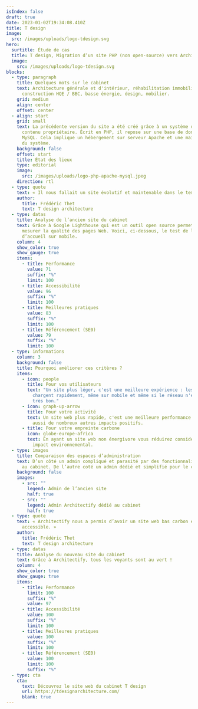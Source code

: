 ```yaml
---
isIndex: false
draft: true
date: 2023-01-02T19:34:08.410Z
title: T design
image:
  src: /images/uploads/logo-tdesign.svg
hero:
  surtitle: Étude de cas
  title: T design, Migration d’un site PHP (non open-source) vers Architectify
  image:
    src: /images/uploads/logo-tdesign.svg
blocks:
  - type: paragraph
    title: Quelques mots sur le cabinet
    text: Architecture générale et d'intérieur, réhabilitation immobilière,
      construction HQE / BBC, basse énergie, design, mobilier.
    grid: medium
    align: center
    offset: center
  - align: start
    grid: small
    text: La précédente version du site a été créé grâce à un système de gestion de
      contenu propriétaire. Écrit en PHP, il repose sur une base de données
      MySQL. Cela implique un hébergement sur serveur Apache et une maintenance
      du système.
    background: false
    offset: start
    title: État des lieux
    type: editorial
    image:
      src: /images/uploads/logo-php-apache-mysql.jpeg
    direction: rtl
  - type: quote
    text: « Il nous fallait un site évolutif et maintenable dans le temps »
    author:
      title: Frédéric Thet
      text: T design architecture
  - type: datas
    title: Analyse de l’ancien site du cabinet
    text: Grâce à Google Lighthouse qui est un outil open source permettant de
      mesurer la qualité des pages Web. Voici, ci-dessous, le test de la page
      d’accueil sur mobile.
    column: 4
    show_color: true
    show_gauge: true
    items:
      - title: Performance
        value: 71
        suffix: "%"
        limit: 100
      - title: Accessibilité
        value: 96
        suffix: "%"
        limit: 100
      - title: Meilleures pratiques
        value: 83
        suffix: "%"
        limit: 100
      - title: Référencement (SE0)
        value: 79
        suffix: "%"
        limit: 100
  - type: informations
    column: 3
    background: false
    title: Pourquoi améliorer ces critères ?
    items:
      - icon: people
        title: Pour vos utilisateurs
        text: "Un site plus léger, c'est une meilleure expérience : les pages se
          chargent rapidement, même sur mobile et même si le réseau n'est pas
          très bon."
      - icon: graph-up-arrow
        title: Pour votre activité
        text: Un site web plus rapide, c'est une meilleure performance business. Cela a
          aussi de nombreux autres impacts positifs.
      - title: Pour votre empreinte carbone
        icon: globe-europe-africa
        text: En ayant un site web non énergivore vous réduirez considérablement votre
          impact environnemental.
  - type: images
    title: Comparaison des espaces d’administration
    text: D’un côté un admin compliqué et parasité par des fonctionnalités inutiles
      au cabinet. De l’autre coté un admin dédié et simplifié pour le cabinet.
    background: false
    images:
      - src: ""
        legend: Admin de l’ancien site
        half: true
      - src: ""
        legend: Admin Architectify dédié au cabinet
        half: true
  - type: quote
    text: « Architectify nous a permis d’avoir un site web bas carbon et
      accessible. »
    author:
      title: Frédéric Thet
      text: T design architecture
  - type: datas
    title: Analyse du nouveau site du cabinet
    text: Grâce à Architectify, tous les voyants sont au vert !
    column: 4
    show_color: true
    show_gauge: true
    items:
      - title: Performance
        limit: 100
        suffix: "%"
        value: 97
      - title: Accessibilité
        value: 100
        suffix: "%"
        limit: 100
      - title: Meilleures pratiques
        value: 100
        suffix: "%"
        limit: 100
      - title: Référencement (SE0)
        value: 100
        limit: 100
        suffix: "%"
  - type: cta
    cta:
      text: Découvrez le site web du cabinet T design
      url: https://tdesignarchitecture.com/
      blank: true
---
```

